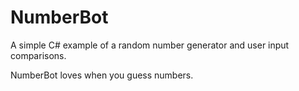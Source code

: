 # NumberBot

A simple C# example of a random number generator and user input comparisons.

NumberBot loves when you guess numbers.

